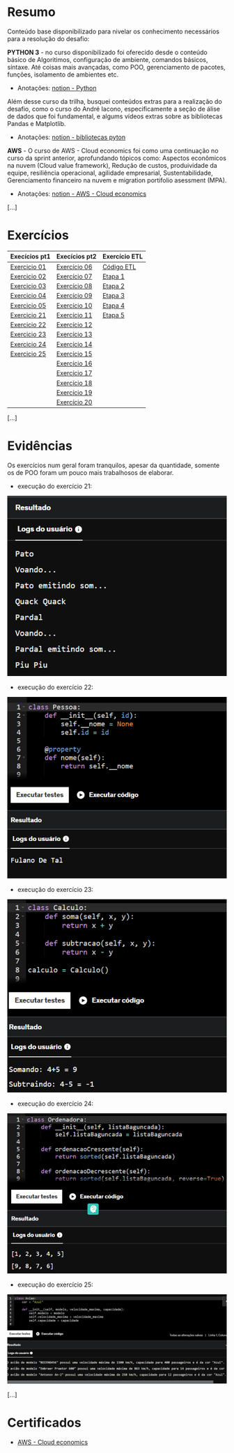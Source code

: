 
# Resumo

Conteúdo base disponibilizado para nivelar os conhecimento necessários para a resolução do desafio:

**PYTHON 3** - no curso disponibilizado foi oferecido desde o conteúdo básico de Algoritimos, configuração de ambiente, comandos básicos, síntaxe. Até coisas mais avançadas, como POO, gerenciamento de pacotes, funções, isolamento de ambientes etc.
- Anotações: [notion - Python](https://www.notion.so/Python-13b9bf04327c80e4b61edd128ab5c5ad?pvs=4)

Além desse curso da trilha, busquei conteúdos extras para a realização do desafio, como o curso do André Iacono, especificamente a seção de álise de dados que foi fundamental, e algums vídeos extras sobre as bibliotecas Pandas e Matplotlib.
- Anotações: [notion - bibliotecas pyton](https://www.notion.so/Pandas-1429bf04327c80ce9ad5fc43d4451e23?pvs=4)


**AWS** - O curso de AWS - Cloud economics foi como uma continuação no curso da sprint anterior, aprofundando tópicos como: Aspectos econômicos na nuvem (Cloud value framework), Redução de custos, produividade da equipe, resiliência operacional, agilidade empresarial, Sustentabilidade, Gerenciamento financeiro na nuvem e migration portifolio asessment (MPA).
- Anotações: [notion - AWS - Cloud economics](https://www.notion.so/AWS-Cloud-economics-13b9bf04327c8091b149f488188c6b6a?pvs=4)


[...]

# Exercícios


| Execícios pt1 | Execícios pt2 | Exercício ETL |
|---------------|---------------|---------------|
|[Exercicio 01](../Sprint%203/Exercicios/ex1.py)|[Exercício 06](../Sprint%203/Exercicios/ex6.py)| [Código ETL](../Sprint%203/Exercicios/ex-ETL/ex-etl.py) |
|[Exercicio 02](../Sprint%203/Exercicios/ex2.py)|[Exercício 07](../Sprint%203/Exercicios/ex7.py)| [Etapa 1](../Sprint%203/Exercicios/ex-ETL/etapa1.txt) |
|[Exercicio 03](../Sprint%203/Exercicios/ex3.py)|[Exercício 08](../Sprint%203/Exercicios/ex8.py)| [Etapa 2](../Sprint%203/Exercicios/ex-ETL/etapa2.txt) |
|[Exercicio 04](../Sprint%203/Exercicios/ex4.py)|[Exercício 09](../Sprint%203/Exercicios/ex9.py)| [Etapa 3](../Sprint%203/Exercicios/ex-ETL/etapa3.txt) |
|[Exercicio 05](../Sprint%203/Exercicios/ex5.py)|[Exercício 10](../Sprint%203/Exercicios/ex10.py)| [Etapa 4](../Sprint%203/Exercicios/ex-ETL/etapa4.txt) |
|[Exercicio 21](../Sprint%203/Exercicios/ex21.py)|[Exercício 11](../Sprint%203/Exercicios/ex11.py)| [Etapa 5](../Sprint%203/Exercicios/ex-ETL/etapa5.txt) |
|[Exercicio 22](../Sprint%203/Exercicios/ex22.py)|[Exercício 12](../Sprint%203/Exercicios/ex12.py)|
|[Exercicio 23](../Sprint%203/Exercicios/ex23.py)|[Exercício 13](../Sprint%203/Exercicios/ex13.py)|
|[Exercicio 24](../Sprint%203/Exercicios/ex24.py)|[Exercício 14](../Sprint%203/Exercicios/ex14.py)|
|[Exercicio 25](../Sprint%203/Exercicios/ex25.py)|[Exercício 15](../Sprint%203/Exercicios/ex15.py)|
||[Exercício 16](../Sprint%203/Exercicios/ex16.py)|
||[Exercício 17](../Sprint%203/Exercicios/ex17.py)|
||[Exercício 18](../Sprint%203/Exercicios/e18.py)|
||[Exercício 19](../Sprint%203/Exercicios/ex19.py)|
||[Exercício 20](../Sprint%203/Exercicios/ex20.py)|

[...]

# Evidências

Os exercícios num geral foram tranquilos, apesar da quantidade, somente os de POO foram um pouco mais trabalhosos de elaborar.

-  execução do exercício 21:

![21](../Sprint%203/Exercicios/evidencias/ex21.png)

- execução do exercício 22:

![22](../Sprint%203/Exercicios/evidencias/ex22.png)

- execução do exercício 23:

![23](../Sprint%203/Exercicios/evidencias/ex23.png)

- execução do exercício 24:

![24](../Sprint%203/Exercicios/evidencias/ex24.png)

- execução do exercício 25:

![25](../Sprint%203/Exercicios/evidencias/ex25.png)


[...]



# Certificados

- [AWS - Cloud economics](../Sprint%203/Certificados/AWS_aspectos_economicos.pdf)

